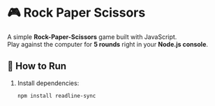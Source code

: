 # 🎮 Rock Paper Scissors

A simple **Rock-Paper-Scissors** game built with JavaScript.  
Play against the computer for **5 rounds** right in your **Node.js console**.

## 🚀 How to Run
1. Install dependencies:
   ```bash
   npm install readline-sync
